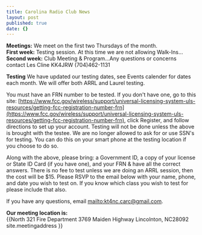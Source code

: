 ```yaml
---
title: Carolina Radio Club News
layout: post
published: true
date: {}
---
```


**Meetings:**  We meet on the first two Thursdays of the month.  
**First week:** Testing session. At this time we are not allowing Walk-Ins...  
**Second week:** Club Meeting & Program...Any questions or concerns contact Les Cline KK4JRW (704)462-1131
             
**Testing** We have updated our testing dates, see Events calender for dates each month. We will offer both ARRL and Laurel testing.

You must have an FRN number to be tested. If you don't have one, go to this site: [https://www.fcc.gov/wireless/support/universal-licensing-system-uls-resources/getting-fcc-registration-number-frn](https://www.fcc.gov/wireless/support/universal-licensing-system-uls-resources/getting-fcc-registration-number-frn), click Register, and follow directions to set up your account. Testing will not be done unless the above is brought with the testee. We are no longer allowed to ask for or use SSN's for testing. You can do this on your smart phone at the testing location if you choose to do so.

Along with the above, please bring: a Government ID, a copy of your license or State ID Card (if you have one), and your FRN & have all the correct answers. There is no fee to test unless we are doing an ARRL session, then the cost will be $15. Please RSVP to the email below with your name, phone, and date you wish to test on. If you know which class you wish to test for please include that also. 

If you have any questions, email <mailto:kt4nc.carc@gmail.com>.

**Our meeting location is:**  
{{North 321 Fire Department 3769 Maiden Highway Lincolnton, NC28092 site.meetingaddress }}

